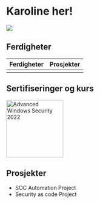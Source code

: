 # Karoline her!
<a href="https://www.linkedin.com/in/karoline-hjelmeland-57b5761a5/"><img src="https://img.shields.io/badge/-LinkedIn-0072b1?&style=for-the-badge&logo=linkedin&logoColor=white" /></a>

## Ferdigheter

| Ferdigheter                                   | Prosjekter                 |
|-----------------------------------------------|----------------------------|
|                                               |                            |


## Sertifiseringer og kurs
<div>
<a href="Achivements.pdf" target="_blank">
  <img src="67257c3f-4b09-4239-b8fd-b64f37808b21.png" alt="Advanced Windows Security 2022" width="150"/>
</a>
</div>

## Prosjekter
- SOC Automation Project
- Security as code Project
